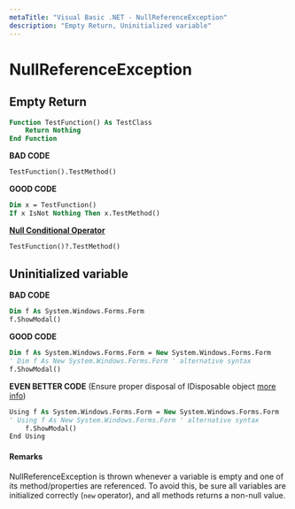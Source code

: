 ```yaml
---
metaTitle: "Visual Basic .NET - NullReferenceException"
description: "Empty Return, Uninitialized variable"
---
```


# NullReferenceException



## Empty Return


```vb
Function TestFunction() As TestClass
    Return Nothing
End Function

```

**BAD CODE**

```vb
TestFunction().TestMethod()

```

**GOOD CODE**

```vb
Dim x = TestFunction()
If x IsNot Nothing Then x.TestMethod()

```

[**Null Conditional Operator**](https://msdn.microsoft.com/en-us/library/dn986595.aspx?cs-save-lang=1&cs-lang=vb#code-snippet-1)

```vb
TestFunction()?.TestMethod()

```



## Uninitialized variable


**BAD CODE**

```vb
Dim f As System.Windows.Forms.Form
f.ShowModal()

```

**GOOD CODE**

```vb
Dim f As System.Windows.Forms.Form = New System.Windows.Forms.Form
' Dim f As New System.Windows.Forms.Form ' alternative syntax
f.ShowModal()

```

**EVEN BETTER CODE**
(Ensure proper disposal of IDisposable object [more info](https://msdn.microsoft.com/en-us/library/htd05whh.aspx))

```vb
Using f As System.Windows.Forms.Form = New System.Windows.Forms.Form
' Using f As New System.Windows.Forms.Form ' alternative syntax
    f.ShowModal()
End Using

```



#### Remarks


NullReferenceException is thrown whenever a variable is empty and one of its method/properties are referenced. To avoid this, be sure all variables are initialized correctly (`new` operator), and all methods returns a non-null value.

